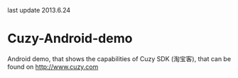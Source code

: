 last update 2013.6.24

Cuzy-Android-demo
=================



Android demo, that shows the capabilities of Cuzy SDK (淘宝客), that can be found on http://www.cuzy.com
